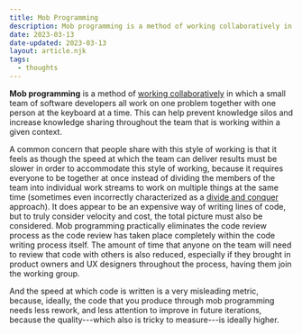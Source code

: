 ```yaml
---
title: Mob Programming
description: Mob programming is a method of working collaboratively in which a small team of software developers all work on one problem together with one person at the keyboard at a time.
date: 2023-03-13
date-updated: 2023-03-13
layout: article.njk
tags:
  - thoughts
---
```

**Mob programming** is a method of [working collaboratively](/working-collaboratively) in which a small team of software developers all work on one problem together with one person at the keyboard at a time. This can help prevent knowledge silos and increase knowledge sharing throughout the team that is working within a given context.

A common concern that people share with this style of working is that it feels as though the speed at which the team can deliver results must be slower in order to accommodate this style of working, because it requires everyone to be together at once instead of dividing the members of the team into individual work streams to work on multiple things at the same time (sometimes even incorrectly characterized as a [divide and conquer](/divide-and-conquer) approach). It does appear to be an expensive way of writing lines of code, but to truly consider velocity and cost, the total picture must also be considered. Mob programming practically eliminates the code review process as the code review has taken place completely within the code writing process itself. The amount of time that anyone on the team will need to review that code with others is also reduced, especially if they brought in product owners and UX designers throughout the process, having them join the working group.

And the speed at which code is written is a very misleading metric, because, ideally, the code that you produce through mob programming needs less rework, and less attention to improve in future iterations, because the quality---which also is tricky to measure---is ideally higher.
